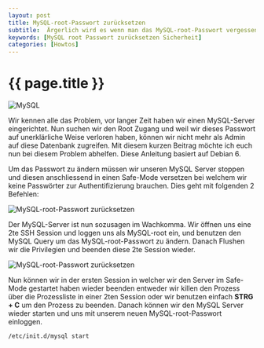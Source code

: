 ```yaml
---
layout: post
title: MySQL-root-Passwort zurücksetzen
subtitle:  Ärgerlich wird es wenn man das MySQL-root-Passwort vergessen hat oder aus anderen Gründen der Login nicht funktioniert.
keywords: [MySQL root Passwort zurücksetzen Sicherheit]
categories: [Howtos]
---
```

# {{ page.title }}

![MySQL](../../img/MySQL_logo_small.webp)

Wir kennen alle das Problem, vor langer Zeit haben wir einen MySQL-Server eingerichtet. Nun suchen wir den Root Zugang und weil wir dieses Passwort auf unerklärliche Weise verloren haben, können wir nicht mehr als Admin auf diese Datenbank zugreifen. Mit diesem kurzen Beitrag möchte ich euch nun bei diesem Problem abhelfen. Diese Anleitung basiert auf Debian 6.

Um das Passwort zu ändern müssen wir unseren MySQL Server stoppen und diesen anschliessend in einen Safe-Mode versetzen bei welchem wir keine Passwörter zur Authentifizierung brauchen. Dies geht mit folgenden 2 Befehlen:

![MySQL-root-Passwort zurücksetzen](../../img//mysql_passwort_reset1.webp)

Der MySQL-Server ist nun sozusagen im Wachkomma. Wir öffnen uns eine 2te SSH Session und loggen uns als MySQL-root ein, und benutzen den MySQL Query um das MySQL-root-Passwort zu ändern. Danach Flushen wir die Privilegien und beenden diese 2te Session wieder.

![MySQL-root-Passwort zurücksetzen](../../img//mysql_passwort_reset2.webp)

Nun können wir in der ersten Session in welcher wir den Server im Safe-Mode gestartet haben wieder beenden entweder wir killen den Prozess über die Prozessliste in einer 2ten Session oder wir benutzen einfach **STRG + C** um den Prozess zu beenden. Danach können wir den MySQL Server wieder starten und uns mit unserem neuen MySQL-root-Passwort einloggen.

```
/etc/init.d/mysql start
```
